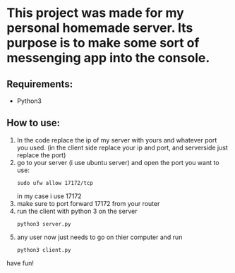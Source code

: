# This project was made for my personal homemade server. Its purpose is to make some sort of messenging app into the console.

## Requirements:
- Python3

## How to use:
1. In the code replace the ip of my server with yours and whatever port you used. (in the client side replace your ip and port, and serverside just replace the port)
2. go to your server (i use ubuntu server) and open the port you want to use:
   ```
   sudo ufw allow 17172/tcp
   ```
   in my case i use 17172 
3. make sure to port forward 17172 from your router
4. run the client with python 3 on the server
   ```
   python3 server.py
   ```
5. any user now just needs to go on thier computer and run
   ```
   python3 client.py
   ```
have fun!
